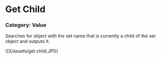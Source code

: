 # Get Child

### Category: Value

Searches for object with the set name that is currently a child of the set object and outputs it.

![](/assets/get child.JPG)





